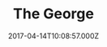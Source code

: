 ---
date: 2017-04-14T10:08:57.000Z
title: The George
latitude: 52.04353287178785
longitude: 0.9542323049855944
category: checkin
---